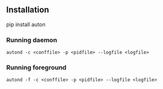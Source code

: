 ## Installation

pip install auton

### Running daemon

`autond -c <conffile> -p <pidfile> --logfile <logfile>`

### Running foreground

`autond -f -c <conffile> -p <pidfile> --logfile <logfile>`

